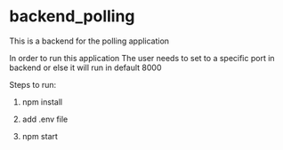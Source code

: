 # backend_polling

This is a backend for the polling application 

In order to run this application The user needs to set to a specific port in backend or else it will run in default 8000

Steps to run: 

1. npm install

2. add .env file

3. npm start 